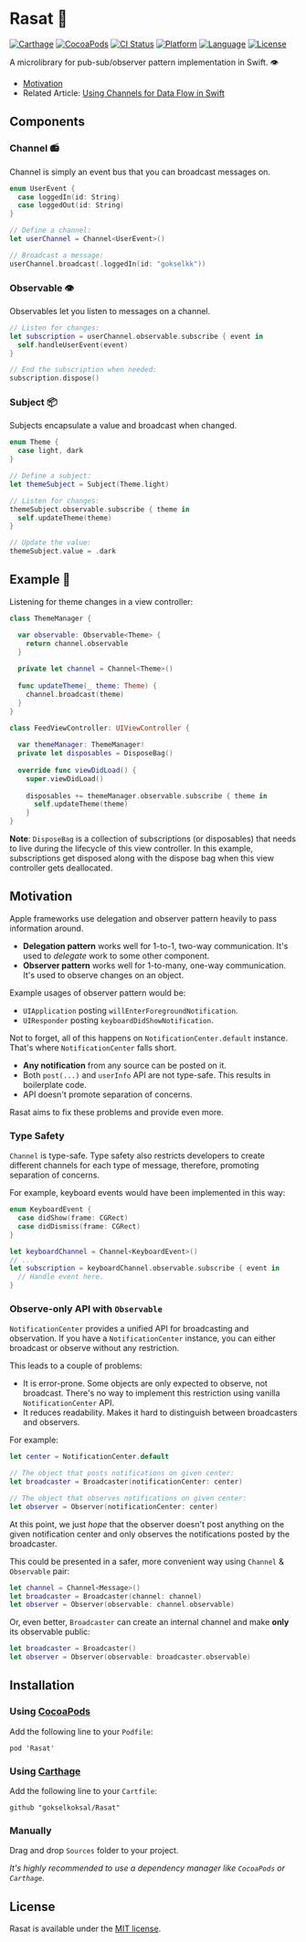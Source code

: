 # Rasat :tokyo_tower:

[![Carthage](https://img.shields.io/badge/Carthage-compatible-4BC51D.svg?style=flat)](https://github.com/Carthage/Carthage)
[![CocoaPods](https://img.shields.io/cocoapods/v/Rasat.svg?style=flat)](http://cocoapods.org/pods/Rasat)
[![CI Status](http://img.shields.io/travis/gokselkoksal/Rasat.svg?style=flat)](https://travis-ci.org/gokselkoksal/Rasat)
[![Platform](https://img.shields.io/cocoapods/p/Rasat.svg?style=flat)](http://cocoadocs.org/docsets/Rasat)
[![Language](https://img.shields.io/badge/swift-5.0-orange.svg)](http://swift.org)
[![License](https://img.shields.io/badge/license-MIT-lightgrey.svg)](https://github.com/gokselkoksal/Rasat/blob/master/LICENSE.txt)

A microlibrary for pub-sub/observer pattern implementation in Swift. :eye:

* [Motivation](https://github.com/gokselkoksal/Rasat#motivation)
* Related Article: [Using Channels for Data Flow in Swift](https://medium.com/developermind/using-channels-for-data-flow-in-swift-14bbdf27b471)

## Components

### Channel :radio:
Channel is simply an event bus that you can broadcast messages on.

```swift
enum UserEvent {
  case loggedIn(id: String)
  case loggedOut(id: String)
}

// Define a channel:
let userChannel = Channel<UserEvent>()

// Broadcast a message:
userChannel.broadcast(.loggedIn(id: "gokselkk"))
```

### Observable :eye:

Observables let you listen to messages on a channel.

```swift
// Listen for changes:
let subscription = userChannel.observable.subscribe { event in
  self.handleUserEvent(event)
}

// End the subscription when needed:
subscription.dispose()
```

### Subject :package:

Subjects encapsulate a value and broadcast when changed.

```swift
enum Theme {
  case light, dark
}

// Define a subject:
let themeSubject = Subject(Theme.light)

// Listen for changes:
themeSubject.observable.subscribe { theme in
  self.updateTheme(theme)
}

// Update the value:
themeSubject.value = .dark
```

## Example :japanese_castle:

Listening for theme changes in a view controller:

```swift
class ThemeManager {

  var observable: Observable<Theme> {
    return channel.observable
  }
  
  private let channel = Channel<Theme>()
  
  func updateTheme(_ theme: Theme) {
    channel.broadcast(theme)
  }
}

class FeedViewController: UIViewController {
  
  var themeManager: ThemeManager!
  private let disposables = DisposeBag()
  
  override func viewDidLoad() {
    super.viewDidLoad()
    
    disposables += themeManager.observable.subscribe { theme in
      self.updateTheme(theme)
    }
}
```
**Note**: `DisposeBag` is a collection of subscriptions (or disposables) that needs to live during the lifecycle of this view controller. In this example, subscriptions get disposed along with the dispose bag when this view controller gets deallocated.

## Motivation

Apple frameworks use delegation and observer pattern heavily to pass information around. 

* **Delegation pattern** works well for 1-to-1, two-way communication. It's used to _delegate_ work to some other component.
* **Observer pattern** works well for 1-to-many, one-way communication. It's used to observe changes on an object.
 
Example usages of observer pattern would be:

* `UIApplication` posting `willEnterForegroundNotification`. 
* `UIResponder` posting `keyboardDidShowNotification`.

Not to forget, all of this happens on `NotificationCenter.default` instance. That's where `NotificationCenter` falls short.

* **Any notification** from any source can be posted on it.
* Both `post(...)` and `userInfo` API are not type-safe. This results in boilerplate code.
* API doesn't promote separation of concerns.

Rasat aims to fix these problems and provide even more.

### Type Safety

`Channel` is type-safe. Type safety also restricts developers to create different channels for each type of message, therefore, promoting separation of concerns.

For example, keyboard events would have been implemented in this way:

```swift
enum KeyboardEvent {
  case didShow(frame: CGRect)
  case didDismiss(frame: CGRect)
}

let keyboardChannel = Channel<KeyboardEvent>()
// ...
let subscription = keyboardChannel.observable.subscribe { event in
  // Handle event here.
}
```

### Observe-only API with `Observable`

`NotificationCenter` provides a unified API for broadcasting and observation. If you have a `NotificationCenter` instance, you can either broadcast or observe without any restriction. 

This leads to a couple of problems:

* It is error-prone. Some objects are only expected to observe, not broadcast. There's no way to implement this restriction using vanilla `NotificationCenter` API.
* It reduces readability. Makes it hard to distinguish between broadcasters and observers.

For example:

```swift
let center = NotificationCenter.default

// The object that posts notifications on given center:
let broadcaster = Broadcaster(notificationCenter: center)

// The object that observes notifications on given center: 
let observer = Observer(notificationCenter: center)
```

At this point, we just _hope_ that the observer doesn't post anything on the given notification center and only observes the notifications posted by the broadcaster.

This could be presented in a safer, more convenient way using `Channel` & `Observable` pair:

```swift
let channel = Channel<Message>()
let broadcaster = Broadcaster(channel: channel)
let observer = Observer(observable: channel.observable)
```

Or, even better, `Broadcaster` can create an internal channel and make **only** its observable public:

```swift
let broadcaster = Broadcaster()
let observer = Observer(observable: broadcaster.observable)
```

## Installation

### Using [CocoaPods](https://github.com/CocoaPods/CocoaPods)

Add the following line to your `Podfile`:
```
pod 'Rasat'
```

### Using [Carthage](https://github.com/Carthage/Carthage)

Add the following line to your `Cartfile`:
```
github "gokselkoksal/Rasat"
```

### Manually

Drag and drop `Sources` folder to your project. 

*It's highly recommended to use a dependency manager like `CocoaPods` or `Carthage`.*

## License
Rasat is available under the [MIT license](https://github.com/gokselkoksal/Rasat/blob/master/LICENSE).
